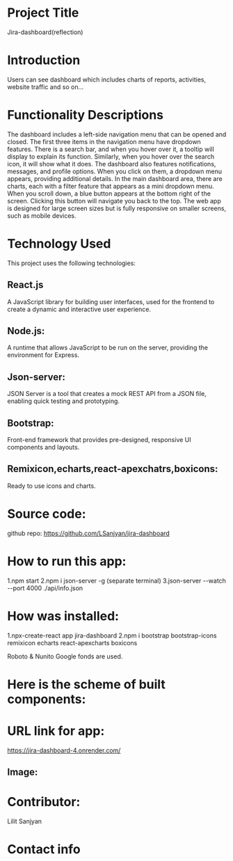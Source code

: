 # Project Title

Jira-dashboard(reflection)

# Introduction

Users can see dashboard which includes charts of reports, activities, website traffic and so on...

# Functionality Descriptions

The dashboard includes a left-side navigation menu that can be opened and closed. The first three items in the navigation menu have dropdown features.
There is a search bar, and when you hover over it, a tooltip will display to explain its function. Similarly, when you hover over the search icon, it will show what it does.
The dashboard also features notifications, messages, and profile options. When you click on them, a dropdown menu appears, providing additional details.
In the main dashboard area, there are charts, each with a filter feature that appears as a mini dropdown menu.
When you scroll down, a blue button appears at the bottom right of the screen. Clicking this button will navigate you back to the top.
The web app is designed for large screen sizes but is fully responsive on smaller screens, such as mobile devices.

# Technology Used

This project uses the following technologies:

## React.js

A JavaScript library for building user interfaces, used for the frontend to create a dynamic and interactive user experience.

## Node.js:

A runtime that allows JavaScript to be run on the server, providing the environment for Express.

## Json-server:

JSON Server is a tool that creates a mock REST API from a JSON file, enabling quick testing and prototyping.

## Bootstrap:

Front-end framework that provides pre-designed, responsive UI components and layouts.

## Remixicon,echarts,react-apexchatrs,boxicons:

Ready to use icons and charts.

# Source code:

github repo: https://github.com/LSanjyan/jira-dashboard

# How to run this app:

1.npm start
2.npm i json-server -g (separate terminal)
3.json-server --watch --port 4000 ./api/info.json

# How was installed:

1.npx-create-react app jira-dashboard
2.npm i bootstrap bootstrap-icons remixicon echarts react-apexcharts boxicons

Roboto & Nunito Google fonds are used.

# Here is the scheme of built components:

# URL link for app:

https://jira-dashboard-4.onrender.com/

## Image:

# Contributor:

Lilit Sanjyan

# Contact info
